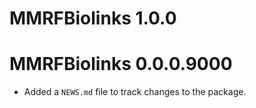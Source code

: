 # MMRFBiolinks 1.0.0

# MMRFBiolinks 0.0.0.9000

* Added a `NEWS.md` file to track changes to the package.
